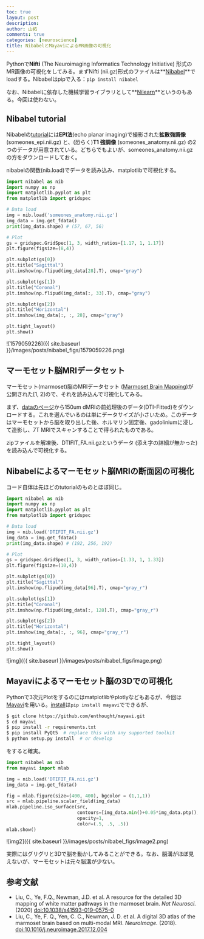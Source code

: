 ```yaml
---
toc: true
layout: post
description:
author: 山拓
comments: true
categories: [neuroscience]
title: NibabelとMayaviによるMR画像の可視化
---
```


Pythonで**Nifti** (The Neuroimaging Informatics Technology Initiative) 形式のMR画像の可視化をしてみる。まずNifti (nii.gz)形式のファイルは**[Nibabel](https://nipy.org/nibabel/)**でloadする。Nibabelはpipで入る：`pip install nibabel`

なお、Nibabelに依存した機械学習ライブラリとして**[Nilearn](https://nilearn.github.io/index.html)**というのもある。今回は使わない。

## Nibabel tutorial
Nibabelの[tutorial](https://nipy.org/nibabel/coordinate_systems.html#introducing-someone)には**EPI法**(echo planar imaging)で撮影された**拡散強調像** (someones_epi.nii.gz) と、(恐らく)**T1 強調像** (someones_anatomy.nii.gz) の2つのデータが用意されている。どちらでもよいが、someones_anatomy.nii.gzの方をダウンロードしておく。

nibabelの関数(nib.load)でデータを読み込み、matplotlibで可視化する。

```python
import nibabel as nib
import numpy as np
import matplotlib.pyplot as plt
from matplotlib import gridspec

# Data load
img = nib.load('someones_anatomy.nii.gz')
img_data = img.get_fdata()
print(img_data.shape) # (57, 67, 56)

# Plot
gs = gridspec.GridSpec(1, 3, width_ratios=[1.17, 1, 1.17])
plt.figure(figsize=(8,4))

plt.subplot(gs[0])
plt.title("Sagittal")
plt.imshow(np.flipud(img_data[28].T), cmap="gray")

plt.subplot(gs[1])
plt.title("Coronal")
plt.imshow(np.flipud(img_data[:, 33].T), cmap="gray")

plt.subplot(gs[2])
plt.title("Horizontal")
plt.imshow(img_data[:, :, 28], cmap="gray")

plt.tight_layout()
plt.show()
```
![1579059226]({{ site.baseurl }}/images/posts/nibabel_figs/1579059226.png)

## マーモセット脳MRIデータセット

マーモセット(marmoset)脳のMRIデータセット ([Marmoset Brain Mapping](https://marmosetbrainmapping.org/index.html))が公開された[1, 2]ので、それを読み込んで可視化してみる。

まず、[dataのページ](https://marmosetbrainmapping.org/data.html)から150um dMRIの前処理後のデータ(DTI-Fitted)をダウンロードする。これを選んでいるのは単にデータサイズが小さいため。このデータはマーモセットから脳を取り出した後、ホルマリン固定後、gadoliniumに浸して造影し、7T MRIでスキャンすることで得られたものである。

zipファイルを解凍後、DTIFIT_FA.nii.gzというデータ (添え字の詳細が無かった)を読み込んで可視化する。

## Nibabelによるマーモセット脳MRIの断面図の可視化
コード自体は先ほどのtutorialのものとほぼ同じ。
```python
import nibabel as nib
import numpy as np
import matplotlib.pyplot as plt
from matplotlib import gridspec

# Data load
img = nib.load('DTIFIT_FA.nii.gz')
img_data = img.get_fdata()
print(img_data.shape) # (192, 256, 192)

# Plot
gs = gridspec.GridSpec(1, 3, width_ratios=[1.33, 1, 1.33])
plt.figure(figsize=(10,4))

plt.subplot(gs[0])
plt.title("Sagittal")
plt.imshow(np.flipud(img_data[96].T), cmap="gray_r")

plt.subplot(gs[1])
plt.title("Coronal")
plt.imshow(np.flipud(img_data[:, 128].T), cmap="gray_r")

plt.subplot(gs[2])
plt.title("Horizontal")
plt.imshow(img_data[:, :, 96], cmap="gray_r")

plt.tight_layout()
plt.show()
```

![img]({{ site.baseurl }}/images/posts/nibabel_figs/image.png)

## Mayaviによるマーモセット脳の3Dでの可視化

Pythonで3次元Plotをするのにはmatplotlibやplotlyなどもあるが、今回は[Mayavi](https://mayavi.readthedocs.io/ja/latest/)を用いる。[install](https://docs.enthought.com/mayavi/mayavi/installation.html)は`pip install mayavi`でできるが、
```bash
$ git clone https://github.com/enthought/mayavi.git
$ cd mayavi
$ pip install -r requirements.txt
$ pip install PyQt5  # replace this with any supported toolkit
$ python setup.py install  # or develop
```
をすると確実。

```python
import nibabel as nib
from mayavi import mlab

img = nib.load('DTIFIT_FA.nii.gz')
img_data = img.get_fdata()

fig = mlab.figure(size=(400, 400), bgcolor = (1,1,1))
src = mlab.pipeline.scalar_field(img_data)
mlab.pipeline.iso_surface(src,
                          contours=[img_data.min()+0.05*img_data.ptp(), ],
                          opacity=1,
                          color=(.5, .5, .5))
mlab.show()
```
![img2]({{ site.baseurl }}/images/posts/nibabel_figs/image2.png)

実際にはグリグリと3Dで脳を動かしてみることができる。なお、脳溝がほぼ見えないが、マーモセットは元々脳溝が少ない。

## 参考文献
- Liu, C., Ye, F.Q., Newman, J.D. et al. A resource for the detailed 3D mapping of white matter pathways in the marmoset brain. *Nat Neurosci.* (2020) [doi:10.1038/s41593-019-0575-0](https://www.nature.com/articles/s41593-019-0575-0)
- Liu, C., Ye, F. Q., Yen, C. C., Newman, J. D. et al. A digital 3D atlas of the marmoset brain based on multi-modal MRI. *NeuroImage.* (2018). [doi:10.1016/j.neuroimage.2017.12.004](https://www.ncbi.nlm.nih.gov/pmc/articles/PMC5856608/)
